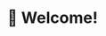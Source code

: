 ---
title: ":wave: Welcome!"
image: /img/welcome.webp
desc: 
        - >-
          My name is Will, it's nice to meet you! Or, nice to have you meet me. 
          I am a Junior and self-proclaimed 'Student Leader' studying Computer Science at Oregon State University. Go Beavs! 

        - >-
          You can learn more about me using the dropdown at the top of the card 
          (on mobile), or the options to the left (on desktop). If you keep 
          scrolling, you'll find overviews of some of my side-projects, 
          and a blog I sometimes write to.
enabelEmoji: true
nopage: true
links: 
    - link: /resume.pdf
      text: My Resume
    - link: mailto:contact@vvill.dev 
      text: contact@vvill.dev
weight: 1
---